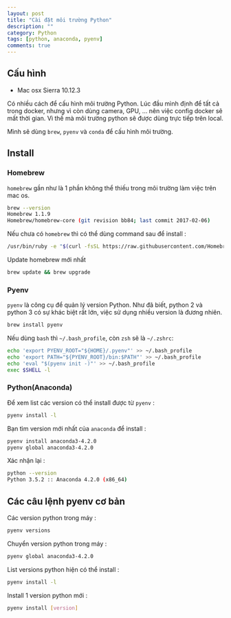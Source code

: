 ```yaml
---
layout: post
title: "Cài đặt môi trường Python"
description: ""
category: Python
tags: [python, anaconda, pyenv]
comments: true
---
```


## Cấu hình
* Mac osx Sierra 10.12.3

Có nhiều cách để cấu hình môi trường Python. Lúc đầu mình định để tất cả trong docker, nhưng vì còn dùng camera, GPU, … nên việc config docker sẽ mất thời gian. Vì thế mà môi trường python sẽ được dùng trực tiếp trên local. 

Mình sẽ dùng `brew`, `pyenv` và `conda` để cấu hình môi trường. 

<!-- more -->

## Install

### Homebrew

`homebrew` gần như là 1 phần không thể thiếu trong môi trường làm việc trên mac os. 

```bash
brew --version
Homebrew 1.1.9
Homebrew/homebrew-core (git revision bb84; last commit 2017-02-06)
```

Nếu chưa có `homebrew` thì có thể dùng command sau để install :

```bash
/usr/bin/ruby -e "$(curl -fsSL https://raw.githubusercontent.com/Homebrew/install/master/install)"
```

 Update homebrew mới nhất

```bash
brew update && brew upgrade
```

### Pyenv
`pyenv` là công cụ để quản lý version Python. Như đã biết, python 2 và python 3 có sự khác biệt rất lớn, việc sử dụng nhiều version là đương nhiên. 

```bash
brew install pyenv 
```

Nếu dùng `bash` thì `~/.bash_profile`, còn `zsh` sẽ là `~/.zshrc`:

```bash
echo 'export PYENV_ROOT="${HOME}/.pyenv"' >> ~/.bash_profile
echo 'export PATH="${PYENV_ROOT}/bin:$PATH"' >> ~/.bash_profile
echo 'eval "$(pyenv init -)"' >> ~/.bash_profile
exec $SHELL -l
```

### Python(Anaconda)
Để xem list các version có thể install được từ `pyenv` :

```bash
pyenv install -l
```

Bạn tìm version mới nhất của `anaconda` để install : 

```bash
pyenv install anaconda3-4.2.0
pyenv global anaconda3-4.2.0
```

Xác nhận lại :

```bash
python --version
Python 3.5.2 :: Anaconda 4.2.0 (x86_64)
```

## Các câu lệnh pyenv cơ bản 
Các version python trong máy : 

```bash
pyenv versions
```

Chuyển version python trong máy :

```bash
pyenv global anaconda3-4.2.0
```

List versions python hiện có thể install :

```bash
pyenv install -l
```

Install 1 version python mới : 

```bash
pyenv install [version]
```

